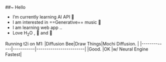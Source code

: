 ##~ Hello 
<!--
**pwangusa/pwangusa** is a ✨ _special_ ✨ repository because its `README.md` (this file) appears on your GitHub profile.

Here are some ideas to get you started:

- 🔭 I’m currently working on ...
- 🌱 I’m currently learning ...
- 👯 I’m looking to collaborate on ...
-->

-  I’m currently learning AI API 🌱
- I am interested in ==Generative== music 🎵
- I am learning web app ..
- Love H<sub>2</sub>O , 🍎 and 🍊

Running t2i on M1:
|Diffusion Bee|Draw Things|Mochi Diffusion.        |
|-------------|-----------|------------------------|
|Good.        |OK         |w/ Neural Engine Fastest|
